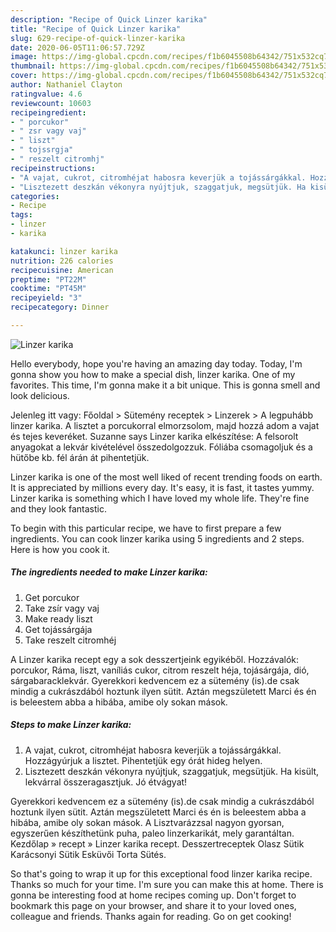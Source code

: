 ```yaml
---
description: "Recipe of Quick Linzer karika"
title: "Recipe of Quick Linzer karika"
slug: 629-recipe-of-quick-linzer-karika
date: 2020-06-05T11:06:57.729Z
image: https://img-global.cpcdn.com/recipes/f1b6045508b64342/751x532cq70/linzer-karika-recept-foto.jpg
thumbnail: https://img-global.cpcdn.com/recipes/f1b6045508b64342/751x532cq70/linzer-karika-recept-foto.jpg
cover: https://img-global.cpcdn.com/recipes/f1b6045508b64342/751x532cq70/linzer-karika-recept-foto.jpg
author: Nathaniel Clayton
ratingvalue: 4.6
reviewcount: 10603
recipeingredient:
- " porcukor"
- " zsr vagy vaj"
- " liszt"
- " tojssrgja"
- " reszelt citromhj"
recipeinstructions:
- "A vajat, cukrot, citromhéjat habosra keverjük a tojássárgákkal. Hozzágyúrjuk a lisztet. Pihentetjük egy órát hideg helyen."
- "Lisztezett deszkán vékonyra nyújtjuk, szaggatjuk, megsütjük. Ha kisült, lekvárral összeragasztjuk. Jó étvágyat!"
categories:
- Recipe
tags:
- linzer
- karika

katakunci: linzer karika 
nutrition: 226 calories
recipecuisine: American
preptime: "PT22M"
cooktime: "PT45M"
recipeyield: "3"
recipecategory: Dinner

---
```



![Linzer karika](https://img-global.cpcdn.com/recipes/f1b6045508b64342/751x532cq70/linzer-karika-recept-foto.jpg)

Hello everybody, hope you're having an amazing day today. Today, I'm gonna show you how to make a special dish, linzer karika. One of my favorites. This time, I'm gonna make it a bit unique. This is gonna smell and look delicious.

Jelenleg itt vagy: Főoldal &gt; Sütemény receptek &gt; Linzerek &gt; A legpuhább linzer karika. A lisztet a porcukorral elmorzsolom, majd hozzá adom a vajat és tejes keveréket. Suzanne says Linzer karika elkészítése: A felsorolt anyagokat a lekvár kivételével összedolgozzuk. Fóliába csomagoljuk és a hütőbe kb. fél árán át pihentetjük.

Linzer karika is one of the most well liked of recent trending foods on earth. It is appreciated by millions every day. It's easy, it is fast, it tastes yummy. Linzer karika is something which I have loved my whole life. They're fine and they look fantastic.


To begin with this particular recipe, we have to first prepare a few ingredients. You can cook linzer karika using 5 ingredients and 2 steps. Here is how you cook it.

<!--inarticleads1-->

##### The ingredients needed to make Linzer karika:

1. Get  porcukor
1. Take  zsír vagy vaj
1. Make ready  liszt
1. Get  tojássárgája
1. Take  reszelt citromhéj


A Linzer karika recept egy a sok desszertjeink egyikéből. Hozzávalók: porcukor, Ráma, liszt, vaníliás cukor, citrom reszelt héja, tojásárgája, dió, sárgabaracklekvár. Gyerekkori kedvencem ez a sütemény (is).de csak mindig a cukrászdából hoztunk ilyen sütit. Aztán megszületett Marci és én is beleestem abba a hibába, amibe oly sokan mások. 

<!--inarticleads2-->

##### Steps to make Linzer karika:

1. A vajat, cukrot, citromhéjat habosra keverjük a tojássárgákkal. Hozzágyúrjuk a lisztet. Pihentetjük egy órát hideg helyen.
1. Lisztezett deszkán vékonyra nyújtjuk, szaggatjuk, megsütjük. Ha kisült, lekvárral összeragasztjuk. Jó étvágyat!


Gyerekkori kedvencem ez a sütemény (is).de csak mindig a cukrászdából hoztunk ilyen sütit. Aztán megszületett Marci és én is beleestem abba a hibába, amibe oly sokan mások. A Lisztvarázzsal nagyon gyorsan, egyszerűen készíthetünk puha, paleo linzerkarikát, mely garantáltan. Kezdőlap » recept » Linzer karika recept. Desszertreceptek Olasz Sütik Karácsonyi Sütik Esküvői Torta Sütés. 

So that's going to wrap it up for this exceptional food linzer karika recipe. Thanks so much for your time. I'm sure you can make this at home. There is gonna be interesting food at home recipes coming up. Don't forget to bookmark this page on your browser, and share it to your loved ones, colleague and friends. Thanks again for reading. Go on get cooking!

